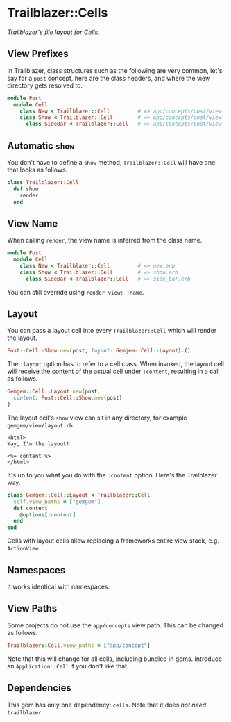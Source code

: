 # Trailblazer::Cells

_Trailblazer's file layout for Cells._

## View Prefixes

In Trailblazer, class structures such as the following are very common, let's say for a `post` concept, here are the class headers, and where the view directory gets resolved to.

```ruby
module Post
  module Cell
    class New < Trailblazer::Cell         # => app/concepts/post/view
    class Show < Trailblazer::Cell        # => app/concepts/post/view
      class SideBar < Trailblazer::Cell   # => app/concepts/post/view
```

## Automatic `show`

You don't have to define a `show` method, `Trailblazer::Cell` will have one that looks as follows.

```ruby
class Trailblazer::Cell
  def show
    render
  end
```

## View Name

When calling `render`, the view name is inferred from the class name.

```ruby
module Post
  module Cell
    class New < Trailblazer::Cell         # => new.erb
    class Show < Trailblazer::Cell        # => show.erb
      class SideBar < Trailblazer::Cell   # => side_bar.erb
```

You can still override using `render view: :name`.

## Layout

You can pass a layout cell into every `Trailblazer::Cell` which will render the layout.

```ruby
Post::Cell::Show.new(post, layout: Gemgem::Cell::Layout).()
```

The `:layout` option has to refer to a cell class. When invoked, the layout cell will receive the content of the actual cell under `:content`, resulting in a call as follows.

```ruby
Gemgem::Cell::Layout.new(post,
  content: Post::Cell::Show.new(post)
)
```

The layout cell's `show` view can sit in any directory, for example `gemgem/view/layout.rb`.

```erb
<html>
Yay, I'm the layout!

<%= content %>
</html>
```

It's up to you what you do with the `:content` option. Here's the Trailblazer way.

```ruby
class Gemgem::Cell::Layout < Trailblazer::Cell
  self.view_paths = ["gemgem"]
  def content
    @options[:content]
  end
end
```

Cells with layout cells allow replacing a frameworks entire view stack, e.g. `ActionView`.

## Namespaces

It works identical with namespaces.

## View Paths

Some projects do not use the `app/concepts` view path. This can be changed as follows.

```ruby
Trailblazer::Cell.view_paths = ["app/concept"]
```

Note that this will change for all cells, including bundled in gems. Introduce an `Application::Cell` if you don't like that.

## Dependencies

This gem has only one dependency: `cells`. Note that it does *not need* `trailblazer`.

